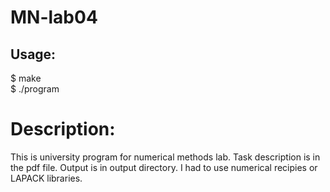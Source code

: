 # MN-lab04
## Usage:
$ make <br />
$ ./program  <br />

# Description:
This is university program for numerical methods lab. Task description is in the pdf file. Output is in output directory. I had to use numerical recipies or LAPACK libraries.
